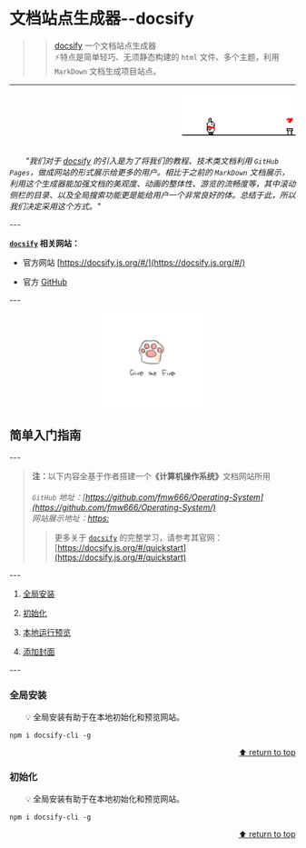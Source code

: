# 文档站点生成器--docsify
>> [docsify](#welcome) 一个文档站点生成器<br>⚡特点是简单轻巧、无须静态构建的 `html` 文件、多个主题，利用 `MarkDown` 文档生成项目站点。

---

<div align="right"><img src="https://github.com/fmw666/my-image-file/blob/master/images/gif/rabit-jump.gif" width="200"></div><br>

&emsp;&emsp;*"我们对于 [docsify](#welcome) 的引入是为了将我们的教程、技术类文档利用 `GitHub Pages`，做成网站的形式展示给更多的用户。相比于之前的 `MarkDown` 文档展示，利用这个生成器能加强文档的美观度、动画的整体性、游览的流畅度等，其中滚动侧栏的目录、以及全局搜索功能更是能给用户一个非常良好的体。总结于此，所以我们决定采用这个方式。"*

*---*

**[`docsify`](#welcome) 相关网站：**

* 官方网站 [https://docsify.js.org/#/](https://docsify.js.org/#/)

* 官方 [GitHub](https://github.com/docsifyjs/docsify)

*---*

<div align=center><img src="https://github.com/fmw666/my-image-file/blob/master/images/small/give-me-five.png" width="200"></div>

## 简单入门指南

*---*

> <b>注：</b>以下内容全基于作者搭建一个<b>《计算机操作系统》</b>文档网站所用<br><br>
<i>`GitHub` 地址：[https://github.com/fmw666/Operating-System](https://github.com/fmw666/Operating-System/)</i><br>
<i>网站展示地址：[https:](https:)</i><br>
>> 更多关于 [`docsify`](#welcome) 的完整学习，请参考其官网：[https://docsify.js.org/#/quickstart](https://docsify.js.org/#/quickstart)

*---*

1. [全局安装](#全局安装)

1. [初始化](#初始化)

1. [本地运行预览](#本地运行预览)

1. [添加封面](#添加封面)

*---*

### 全局安装

&emsp;&emsp;💡 全局安装有助于在本地初始化和预览网站。

  ```shell
  npm i docsify-cli -g
  ```

<div align=right><a href="#简单入门指南">⬆ return to top</a></div>

### 初始化

&emsp;&emsp;💡 全局安装有助于在本地初始化和预览网站。

  ```shell
  npm i docsify-cli -g
  ```

<div align=right><a href="#简单入门指南">⬆ return to top</a></div>
